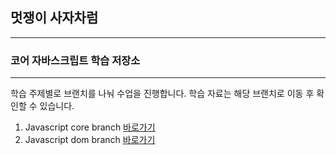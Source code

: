 


## 멋쟁이 사자차럼
---

### 코어 자바스크립트 학습 저장소

---

학습 주제별로 브랜치를 나눠 수업을 진행합니다.
학습 자료는 해당 브랜치로 이동 후 확인할 수 있습니다.



1. Javascript core branch [바로가기](https://github.com/simseonbeom/core_js/tree/01.core)
2. Javascript dom branch [바로가기](https://github.com/simseonbeom/core_js/tree/02.dom)




